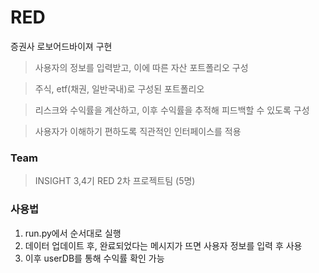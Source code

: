 # RED
증권사 로보어드바이져 구현
> 사용자의 정보를 입력받고, 이에 따른 자산 포트폴리오 구성

> 주식, etf(채권, 일반국내)로 구성된 포트폴리오

> 리스크와 수익률을 계산하고, 이후 수익률을 추적해 피드백할 수 있도록 구성

> 사용자가 이해하기 편하도록 직관적인 인터페이스를 적용

### Team
> INSIGHT 3,4기 RED 2차 프로젝트팀 (5명)

### 사용법
1. run.py에서 순서대로 실행
2. 데이터 업데이트 후, 완료되었다는 메시지가 뜨면 사용자 정보를 입력 후 사용
3. 이후 userDB를 통해 수익률 확인 가능
